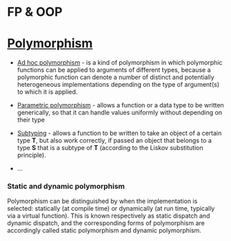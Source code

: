 # FP & OOP

# [Polymorphism](https://en.wikipedia.org/wiki/Polymorphism_(computer_science)#Row_polymorphism)

- [Ad hoc polymorphism](https://en.wikipedia.org/wiki/Ad_hoc_polymorphism) - is a kind of polymorphism in which polymorphic functions can be applied to arguments of different types, because a polymorphic function can denote a number of distinct and potentially heterogeneous implementations depending on the type of argument(s) to which it is applied. 

-	[Parametric polymorphism](https://en.wikipedia.org/wiki/Parametric_polymorphism) - allows a function or a data type to be written generically, so that it can handle values uniformly without depending on their type

- [Subtyping](https://en.wikipedia.org/wiki/Subtyping) - allows a function to be written to take an object of a certain type **T**, but also work correctly, if passed an object that belongs to a type **S** that is a subtype of **T** (according to the Liskov substitution principle).
- ...

### Static and dynamic polymorphism

Polymorphism can be distinguished by when the implementation is selected: statically (at compile time) or dynamically (at run time, typically via a virtual function). This is known respectively as static dispatch and dynamic dispatch, and the corresponding forms of polymorphism are accordingly called static polymorphism and dynamic polymorphism.
